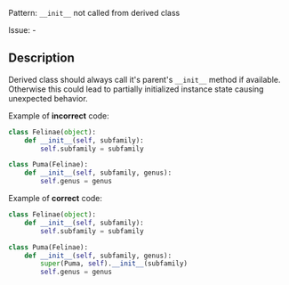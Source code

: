 Pattern: `__init__` not called from derived class

Issue: -

## Description

Derived class should always call it's parent's `__init__` method if available. Otherwise this could lead to partially initialized instance state causing unexpected behavior.


Example of **incorrect** code:

```python
class Felinae(object):
    def __init__(self, subfamily):
        self.subfamily = subfamily

class Puma(Felinae):
    def __init__(self, subfamily, genus):
        self.genus = genus
```

Example of **correct** code:

```python
class Felinae(object):
    def __init__(self, subfamily):
        self.subfamily = subfamily

class Puma(Felinae):
    def __init__(self, subfamily, genus):
        super(Puma, self).__init__(subfamily)
        self.genus = genus
```
